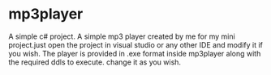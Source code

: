 # mp3player
A simple c# project.
A simple mp3 player created by me for my mini project.just open the project in visual studio or any other IDE and modify it if you wish.
The player is provided in .exe format inside mp3player along with the required ddls to execute.
change it as you wish.
